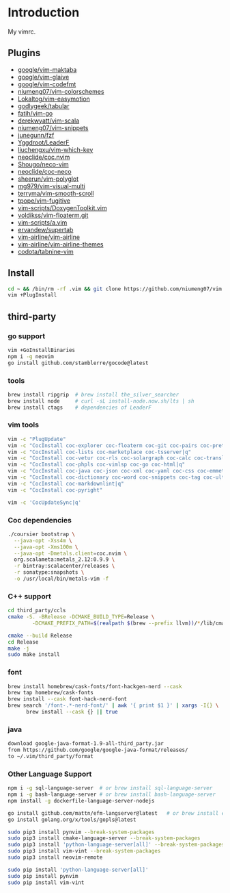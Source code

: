 # Introduction

My vimrc.

## Plugins

- [google/vim-maktaba](https://github.com/google/vim-maktaba)
- [google/vim-glaive](https://github.com/google/vim-glaive)
- [google/vim-codefmt](https://github.com/google/vim-codefmt)
- [niumeng07/vim-colorschemes](https://github.com/niumeng07/vim-colorschemes)
- [Lokaltog/vim-easymotion](https://github.com/Lokaltog/vim-easymotion)
- [godlygeek/tabular](https://github.com/godlygeek/tabular)
- [fatih/vim-go](https://github.com/fatih/vim-go)
- [derekwyatt/vim-scala](https://github.com/derekwyatt/vim-scala)
- [niumeng07/vim-snippets](https://github.com/niumeng07/vim-snippets)
- [junegunn/fzf](https://github.com/junegunn/fzf)
- [Yggdroot/LeaderF](https://github.com/Yggdroot/LeaderF)
- [liuchengxu/vim-which-key](https://github.com/liuchengxu/vim-which-key)
- [neoclide/coc.nvim](https://github.com/neoclide/coc.nvim)
- [Shougo/neco-vim](https://github.com/Shougo/neco-vim)
- [neoclide/coc-neco](https://github.com/neoclide/coc-neco)
- [sheerun/vim-polyglot](https://github.com/sheerun/vim-polyglot)
- [mg979/vim-visual-multi](https://github.com/mg979/vim-visual-multi)
- [terryma/vim-smooth-scroll](https://github.com/terryma/vim-smooth-scroll)
- [tpope/vim-fugitive](https://github.com/tpope/vim-fugitive)
- [vim-scripts/DoxygenToolkit.vim](https://github.com/vim-scripts/DoxygenToolkit.vim)
- [voldikss/vim-floaterm.git](https://github.com/voldikss/vim-floaterm.git)
- [vim-scripts/a.vim](https://github.com/vim-scripts/a.vim)
- [ervandew/supertab](https://github.com/ervandew/supertab)
- [vim-airline/vim-airline](https://github.com/vim-airline/vim-airline)
- [vim-airline/vim-airline-themes](https://github.com/vim-airline/vim-airline-themes)
- [codota/tabnine-vim](https://github.com/codota/tabnine-vim)

## Install

```sh
cd ~ && /bin/rm -rf .vim && git clone https://github.com/niumeng07/vim.git .vim --recursive
vim +PlugInstall
```

## third-party

### go support

```sh
vim +GoInstallBinaries
npm i -g neovim
go install github.com/stamblerre/gocode@latest
```

### tools

```sh
brew install ripgrip  # brew install the_silver_searcher
brew install node     # curl -sL install-node.now.sh/lts | sh
brew install ctags    # dependencies of LeaderF
```

### vim tools

```sh
vim -c "PlugUpdate"
vim -c "CocInstall coc-explorer coc-floaterm coc-git coc-pairs coc-prettier|q"
vim -c "CocInstall coc-lists coc-marketplace coc-tsserver|q"
vim -c "CocInstall coc-vetur coc-rls coc-solargraph coc-calc coc-translator coc-yank|q"
vim -c "CocInstall coc-phpls coc-vimlsp coc-go coc-html|q"
vim -c "CocInstall coc-java coc-json coc-xml coc-yaml coc-css coc-emmet coc-tslint|q"
vim -c "CocInstall coc-dictionary coc-word coc-snippets coc-tag coc-ultisnips coc-gocode|q"
vim -c "CocInstall coc-markdownlint|q"
vim -c "CocInstall coc-pyright"

vim -c 'CocUpdateSync|q'
```

### Coc dependencies

```sh
./coursier bootstrap \
  --java-opt -Xss4m \
  --java-opt -Xms100m \
  --java-opt -Dmetals.client=coc.nvim \
  org.scalameta:metals_2.12:0.9.9 \
  -r bintray:scalacenter/releases \
  -r sonatype:snapshots \
  -o /usr/local/bin/metals-vim -f
```

### C++ support

```sh
cd third_party/ccls
cmake -S. -BRelease -DCMAKE_BUILD_TYPE=Release \
        -DCMAKE_PREFIX_PATH=$(realpath $(brew --prefix llvm))/*/lib/cmake/

cmake --build Release
cd Release
make -j
sudo make install
```

### font

```sh
brew install homebrew/cask-fonts/font-hackgen-nerd --cask
brew tap homebrew/cask-fonts
brew install --cask font-hack-nerd-font
brew search '/font-.*-nerd-font/' | awk '{ print $1 }' | xargs -I{} \
      brew install --cask {} || true
```

### java

```sh
download google-java-format-1.9-all-third_party.jar
from https://github.com/google/google-java-format/releases/
to ~/.vim/third_party/format
```

### Other Language Support

```sh
npm i -g sql-language-server  # or brew install sql-language-server
npm i -g bash-language-server # or brew install bash-language-server
npm install -g dockerfile-language-server-nodejs

go install github.com/mattn/efm-langserver@latest   # or brew install efm-langserver
go install golang.org/x/tools/gopls@latest

sudo pip3 install pynvim --break-system-packages
sudo pip3 install cmake-language-server --break-system-packages
sudo pip3 install 'python-language-server[all]' --break-system-packages
sudo pip3 install vim-vint --break-system-packages
sudo pip3 install neovim-remote

sudo pip install 'python-language-server[all]'
sudo pip install pynvim
sudo pip install vim-vint
```
